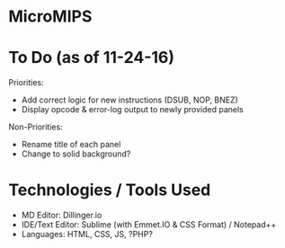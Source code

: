 # MicroMIPS

# To Do (as of 11-24-16)
Priorities:
  - Add correct logic for new instructions (DSUB, NOP, BNEZ)
  - Display opcode & error-log output to newly provided panels
  
Non-Priorities:
  - Rename title of each panel
  - Change to solid background?
  
# Technologies / Tools Used
  - MD Editor: Dillinger.io
  - IDE/Text Editor: Sublime (with Emmet.IO & CSS Format) / Notepad++
  - Languages: HTML, CSS, JS, ?PHP?
